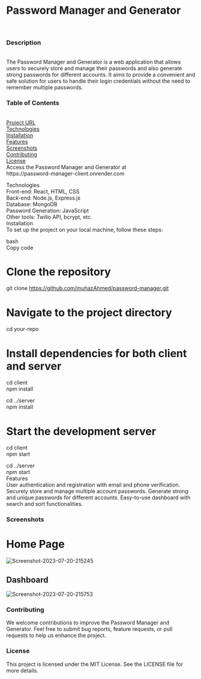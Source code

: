 <h1>Password Manager and Generator</h1><br/>
<h3>Description</h3><br/>
The Password Manager and Generator is a web application that allows users to securely store and manage their passwords and also generate strong passwords for different accounts. It aims to provide a convenient and safe solution for users to handle their login credentials without the need to remember multiple passwords.<br/>

<h3>Table of Contents</h3><br/>
<a href="#Project-URL">Project URL</a><br/>
<a href="#Technologies">Technologies</a><br/>
<a href="#Installation">Installation</a><br/>
<a href="#Features">Features</a><br/>
<a href="#Screenshots">Screenshots</a><br/>
<a href="#Contributing">Contributing</a><br/>
<a href="#License">License</a><br/>
Access the Password Manager and Generator at<br/> https://password-manager-client.onrender.com

Technologies<br/>
Front-end: React, HTML, CSS<br/>
Back-end: Node.js, Express.js<br/>
Database: MongoDB<br/>
Password Generation: JavaScript<br/>
Other tools: Twilio API, bcrypt, etc.<br/>
Installation<br/>
To set up the project on your local machine, follow these steps:<br/>

bash<br/>
Copy code<br/>
# Clone the repository
git clone https://github.com/muhazAhmed/password-manager.git

# Navigate to the project directory
cd your-repo<br/>

# Install dependencies for both client and server
cd client<br/>
npm install<br/>

cd ../server<br/>
npm install<br/>

# Start the development server
cd client<br/>
npm start<br/>

cd ../server<br/>
npm start<br/>
Features<br/>
User authentication and registration with email and phone verification.
Securely store and manage multiple account passwords.
Generate strong and unique passwords for different accounts.
Easy-to-use dashboard with search and sort functionalities.

<h3 id="Screenshots">Screenshots</h3>
<h1>Home Page</h1>
<img src="https://i.ibb.co/nkdVjRS/Screenshot-2023-07-20-215245.png" alt="Screenshot-2023-07-20-215245" border="0">

<h2>Dashboard</h2>
<img src="https://i.ibb.co/wQq1cZ5/Screenshot-2023-07-20-215753.png" alt="Screenshot-2023-07-20-215753" border="0">

<h3>Contributing</h3>
We welcome contributions to improve the Password Manager and Generator. Feel free to submit bug reports, feature requests, or pull requests to help us enhance the project.
<br/>
<h3>License</h3>
This project is licensed under the MIT License. See the LICENSE file for more details.